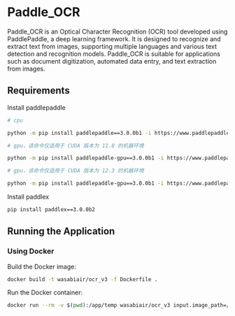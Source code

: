 # Paddle_OCR

Paddle_OCR is an Optical Character Recognition (OCR) tool developed using PaddlePaddle, a deep learning framework. It is designed to recognize and extract text from images, supporting multiple languages and various text detection and recognition models. Paddle_OCR is suitable for applications such as document digitization, automated data entry, and text extraction from images.

## Requirements

Install paddlepaddle

```bash
# cpu

python -m pip install paddlepaddle==3.0.0b1 -i https://www.paddlepaddle.org.cn/packages/stable/cpu/

# gpu，该命令仅适用于 CUDA 版本为 11.8 的机器环境

python -m pip install paddlepaddle-gpu==3.0.0b1 -i https://www.paddlepaddle.org.cn/packages/stable/cu118/

# gpu，该命令仅适用于 CUDA 版本为 12.3 的机器环境

python -m pip install paddlepaddle-gpu==3.0.0b1 -i https://www.paddlepaddle.org.cn/packages/stable/cu123/
```

Install paddlex

```bash
pip install paddlex==3.0.0b2
```

## Running the Application

### Using Docker

Build the Docker image:

```bash
docker build -t wasabiair/ocr_v3 -f Dockerfile .
```

Run the Docker container:

```bash
docker run --rm -v $(pwd):/app/temp wasabiair/ocr_v3 input.image_path=/app/temp/[IMAGE_NAME]
```
